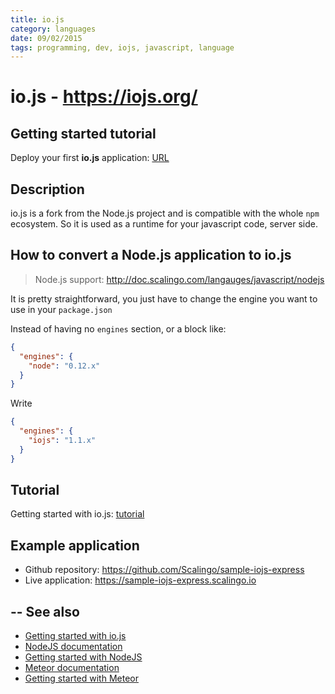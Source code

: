 ```yaml
---
title: io.js
category: languages
date: 09/02/2015
tags: programming, dev, iojs, javascript, language
---
```


# io.js - https://iojs.org/

## Getting started tutorial

Deploy your first __io.js__ application: [URL](/languages/javascript/iojs/getting-started-with-iojs.html)

## Description

io.js is a fork from the Node.js project and is compatible with
the whole `npm` ecosystem. So it is used as a runtime for your
javascript code, server side.

## How to convert a Node.js application to io.js

> Node.js support: http://doc.scalingo.com/langauges/javascript/nodejs

It is pretty straightforward, you just have to change the engine
you want to use in your `package.json`

Instead of having no `engines` section, or a block like:

```json
{
  "engines": {
    "node": "0.12.x"
  }
}
```

Write 

```json
{
  "engines": {
    "iojs": "1.1.x"
  }
}
```

## Tutorial

Getting started with io.js: [tutorial](http://doc.scalingo.com/languages/javascript/iojs/getting-started-with-iojs.html)

## Example application

* Github repository: https://github.com/Scalingo/sample-iojs-express
* Live application:  https://sample-iojs-express.scalingo.io

## -- See also

* [Getting started with io.js](/languages/javascript/iojs/getting-started-with-iojs.html)
* [NodeJS documentation](/languages/javascript/nodejs)
* [Getting started with NodeJS](/languages/javascript/nodejs/getting-started-with-nodejs.html)
* [Meteor documentation](/languages/javascript/nodejs/meteor)
* [Getting started with Meteor](/languages/javascript/nodejs/getting-started-with-meteor.html)
